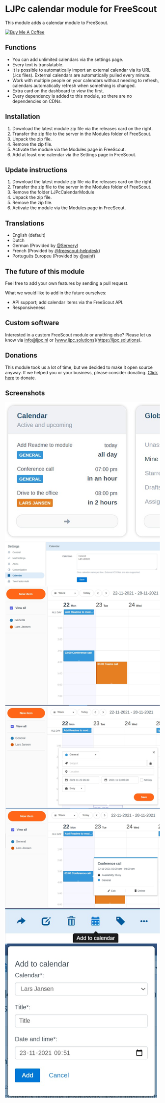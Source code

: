 # LJPc calendar module for FreeScout

This module adds a calendar module to FreeScout.

<a href="https://www.buymeacoffee.com/Lars-" target="_blank"><img src="https://cdn.buymeacoffee.com/buttons/v2/default-orange.png" alt="Buy Me A Coffee" height="60" style="height: 60px !important;width: 217px !important;" ></a>

## Functions

- You can add unlimited calendars via the settings page.
- Every text is translatable.
- It is possible to automatically import an external calendar via its URL (.ics files). External calendars are
  automatically pulled every minute.
- Work with multiple people on your calendars without needing to refresh, calendars automatically refresh when something
  is changed.
- Extra card on the dashboard to view the first.
- Every dependency is added to this module, so there are no dependencies on CDNs.

## Installation

1. Download the latest module zip file via the releases card on the right.
2. Transfer the zip file to the server in the Modules folder of FreeScout.
3. Unpack the zip file.
4. Remove the zip file.
5. Activate the module via the Modules page in FreeScout.
6. Add at least one calendar via the Settings page in FreeScout.

## Update instructions

1. Download the latest module zip file via the releases card on the right.
2. Transfer the zip file to the server in the Modules folder of FreeScout.
3. Remove the folder LJPcCalendarModule
4. Unpack the zip file.
5. Remove the zip file.
6. Activate the module via the Modules page in FreeScout.

## Translations
- English (default)
- Dutch
- German (Provided by [@Servery](https://github.com/Servery))
- French (Provided by [@freescout-helpdesk](https://github.com/freescout-helpdesk))
- Português Europeu (Provided by [@sainf](https://github.com/sainf))

## The future of this module

Feel free to add your own features by sending a pull request.

What we would like to add in the future ourselves:

- API support; add calendar items via the FreeScout API.
- Responsiveness

## Custom software

Interested in a custom FreeScout module or anything else? Please let us know
via [info@ljpc.nl](mailto:info@ljpc.nl?subject=Calendar%20module) or [www.ljpc.solutions](https://ljpc.solutions).

## Donations

This module took us a lot of time, but we decided to make it open source anyway. If we helped you or your business,
please consider donating.
[Click here](https://www.buymeacoffee.com/Lars-) to donate.

## Screenshots

![Calendar card](repo/screenshot-1.jpg)
![Settings](repo/screenshot-2.jpg)
![Overview](repo/screenshot-3.jpg)
![New calendar item](repo/screenshot-4.jpg)
![Calendar item overview](repo/screenshot-5.jpg)
![Add to calendar in conversation action bar](repo/screenshot-6.jpg)
![Add to calendar modal](repo/screenshot-7.jpg)
